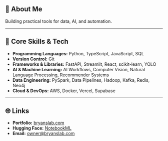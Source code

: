 ## 👋 About Me
Building practical tools for data, AI, and automation.

---

## 🚀 Core Skills & Tech

- **Programming Languages:** Python, TypeScript, JavaScript, SQL
- **Version Control:** Git
- **Frameworks & Libraries:** FastAPI, Streamlit, React, scikit-learn, YOLO
- **AI & Machine Learning:** AI Workflows, Computer Vision, Natural Language Processing, Recommender Systems
- **Data Engineering:** PySpark, Data Pipelines, Hadoop, Kafka, Redis, Neo4j
- **Cloud & DevOps:** AWS, Docker, Vercel, Supabase

---

## 🌐 Links

- **Portfolio:** [bryanslab.com](https://bryanslab.com)
- **Hugging Face:** [NotebookML](https://huggingface.co/NotebookML)
- **Email:** [owner@bryanslab.com](mailto:owner@bryanslab.com)
